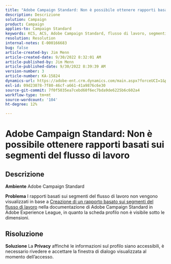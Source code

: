 ```yaml
---
title: "Adobe Campaign Standard: Non è possibile ottenere rapporti basati sui segmenti del flusso di lavoro"
description: Descrizione
solution: Campaign
product: Campaign
applies-to: Campaign Standard
keywords: KCS, ACS, Adobe Campaign Standard, flusso di lavoro, segmenti, rapporto, FAQ
resolution: Resolution
internal-notes: E-000166683
bug: false
article-created-by: Jim Menn
article-created-date: 9/30/2022 8:32:01 AM
article-published-by: Jim Menn
article-published-date: 9/30/2022 8:39:39 AM
version-number: 3
article-number: KA-15824
dynamics-url: https://adobe-ent.crm.dynamics.com/main.aspx?forceUCI=1&pagetype=entityrecord&etn=knowledgearticle&id=446e2f58-9a40-ed11-9db1-0022480866ad
exl-id: 09d23078-7f80-46cf-a661-41a9876c6e30
source-git-commit: 7f0f5035ea7cebd60f6ec7bda9de6225b6c602a4
workflow-type: tm+mt
source-wordcount: '104'
ht-degree: 12%

---
```


# Adobe Campaign Standard: Non è possibile ottenere rapporti basati sui segmenti del flusso di lavoro

## Descrizione


<b>Ambiente</b>
Adobe Campaign Standard

<b>Problema</b>
I rapporti basati sui segmenti del flusso di lavoro non vengono visualizzati in base a [Creazione di un rapporto basato sui segmenti del flusso di lavoro](https://docs.adobe.com/content/help/it-IT/campaign-standard/using/reporting/customizing-reports/creating-a-report-workflow-segment.html) nella documentazione di Adobe Campaign Standard in Adobe Experience League, in quanto la scheda profilo non è visibile sotto le dimensioni.




## Risoluzione


<b>Soluzione</b>
La <b>Privacy</b> affinché le informazioni sul profilo siano accessibili, è necessario rivedere e accettare la finestra di dialogo visualizzata al momento dell’accesso.
